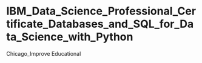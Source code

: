# IBM_Data_Science_Professional_Certificate_Databases_and_SQL_for_Data_Science_with_Python
Chicago_Improve Educational
